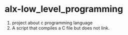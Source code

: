 # alx-low_level_programming
1) project about c programming language
1) A script that compiles a C file but does not link.
